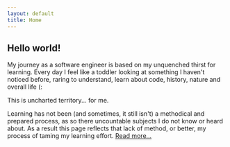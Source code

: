```yaml
---
layout: default
title: Home
---
```


<h2>Hello world!</h2>

My journey as a software engineer is based on my unquenched thirst for learning.
Every day I feel like a toddler looking at something I haven't noticed before, raring to understand, learn about code, history, nature and overall life (: 

This is uncharted territory... for me. 

Learning has not been (and sometimes, it still isn't) a methodical and prepared process, as so there uncountable subjects I do not know or heard about.
As a result this page reflects that lack of method, or better, my process of taming my learning effort. <a href="/about">Read more...</a>